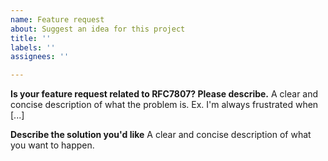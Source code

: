 ```yaml
---
name: Feature request
about: Suggest an idea for this project
title: ''
labels: ''
assignees: ''

---
```


**Is your feature request related to RFC7807? Please describe.**
A clear and concise description of what the problem is. Ex. I'm always frustrated when [...]

**Describe the solution you'd like**
A clear and concise description of what you want to happen.
